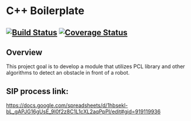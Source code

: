 # C++ Boilerplate
[![Build Status](https://travis-ci.org/michael081906/MidtermProject.svg?branch=master)](https://travis-ci.org/michael081906/MidtermProject)
[![Coverage Status](https://coveralls.io/repos/github/michael081906/MidtermProject/badge.svg?branch=master)](https://coveralls.io/github/michael081906/MidtermProject?branch=master)
---

## Overview

This project goal is to develop a module that utilizes PCL library and other algorithms to detect an obstacle in front of a robot.

## SIP process link:

https://docs.google.com/spreadsheets/d/1hbsekl-bL_gAPJG16gUsE_9I0f2z8C1L1cXL2aqPpPI/edit#gid=919119936




